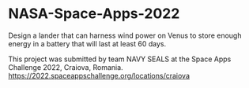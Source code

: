 # NASA-Space-Apps-2022
Design a lander that can harness wind power on Venus to store enough energy in a battery that will last at least 60 days.

This project was submitted by team NAVY SEALS at the Space Apps Challenge 2022, Craiova, Romania.
https://2022.spaceappschallenge.org/locations/craiova
